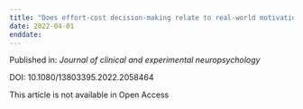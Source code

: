 ```yaml
---
title: "Does effort-cost decision-making relate to real-world motivation in people living with HIV?"
date: 2022-04-01
enddate:
---
```


Published in: *Journal of clinical and experimental neuropsychology*

DOI: 10.1080/13803395.2022.2058464

This article is not available in Open Access


